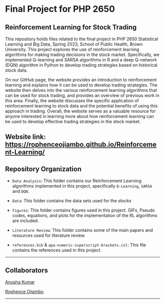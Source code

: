 # Final Project for PHP 2650

## Reinforcement Learning for Stock Trading

This repository holds files related to the final project in PHP 2650 Statistical Learning and Big Data, Spring 2023, School of Public Health, Brown University. This project explores the use of reinforcement learning algorithms for making trading decisions in the stock market. Specifically, we implemented Q-learning and SARSA algorithms in R and a deep Q-network (DQN) algorithm in Python to develop trading strategies based on historical stock data.

On our GitHub page, the website provides an introduction to reinforcement learning and explains how it can be used to develop trading strategies. The website then delves into the various reinforcement learning algorithms that can be used for stock trading, and provides an overview of previous work in this area. Finally, the website discusses the specific application of reinforcement learning to stock data and the potential benefits of using this approach in trading. Overall, the website serves as a valuable resource for anyone interested in learning more about how reinforcement learning can be used to develop effective trading strategies in the stock market.

Website link: https://rophenceojiambo.github.io/Reinforcement-Learning/
------------------------------------------------------------

## Repository Organization 

- `Data Analysis`: This folder contains our Reinforcement Learning algorithms implemented in this project, specifically `Q-Learning`, `SARSA` and `DQN`.

- `Data`: This folder contains the data sets used for the stocks 

- `Figures`: This folder contains figures used in this project. GIFs, Pseudo codes, equations, and plots for the implementation of the RL algorithms are included.

- `Literature Review`: This folder contains some of the main papers and resources used for literature review.

- `references.bib` & `apa-numeric-superscript-brackets.csl`: This file contains the references used in this project.

-------------------------------------------------------------
## Collaborators

[Anusha Kumar](https://github.com/akumar1246)

[Rophence Ojiambo](https://github.com/rophenceojiambo)


-------------------------------------------------------------
